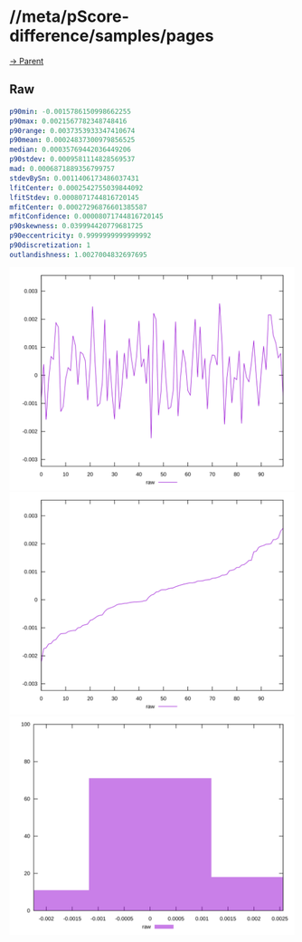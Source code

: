 
# //meta/pScore-difference/samples/pages

[→ Parent](../..)


## Raw


```yaml
p90min: -0.0015786150998662255
p90max: 0.0021567782348748416
p90range: 0.0037353933347410674
p90mean: 0.00024837300979856525
median: 0.00035769442036449206
p90stdev: 0.0009581114828569537
mad: 0.0006871889356799757
stdevBySn: 0.0011406173486037431
lfitCenter: 0.0002542755039844092
lfitStdev: 0.0008071744816720145
mfitCenter: 0.00027296876601385587
mfitConfidence: 0.00008071744816720145
p90skewness: 0.039994420779681725
p90eccentricity: 0.9999999999999992
p90discretization: 1
outlandishness: 1.0027004832697695

```

![PLOT: raw-values](./raw/values.svg)![PLOT: raw-sorted](./raw/sorted.svg)![PLOT: raw-histogram](./raw/histogram.svg)